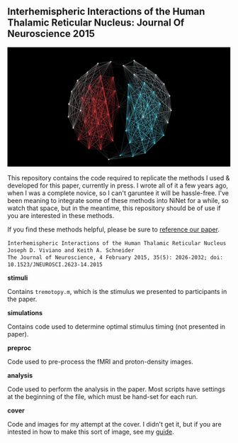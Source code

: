 Interhemispheric Interactions of the Human Thalamic Reticular Nucleus: Journal Of Neuroscience 2015
---------------------------------------------------------------------------------------------------

![Interhemispheric Interactions of the Human Thalamic Reticular Nucleus](cover/2015jneurosci-1600x800.jpg "Interhemispheric Interactions of the Human Thalamic Reticular Nucleus")

This repository contains the code required to replicate the methods I used & developed for this paper, currently in press. I wrote all of it a few years ago, when I was a complete novice, so I can't garuntee it will be hassle-free. I've been meaning to integrate some of these methods into NiNet for a while, so watch that space, but in the meantime, this repository should be of use if you are interested in these methods.

If you find these methods helpful, please be sure to [reference our paper](http://www.jneurosci.org/content/35/5/2026.short).

    Interhemispheric Interactions of the Human Thalamic Reticular Nucleus
    Joseph D. Viviano and Keith A. Schneider
    The Journal of Neuroscience, 4 February 2015, 35(5): 2026-2032; doi: 10.1523/JNEUROSCI.2623-14.2015

**stimuli**

Contains `tremotopy.m`, which is the stimulus we presented to participants in the paper.

**simulations**

Contains code used to determine optimal stimulus timing (not presented in paper).

**preproc**

Code used to pre-process the fMRI and proton-density images.

**analysis**

Code used to perform the analysis in the paper. Most scripts have settings at the beginning of the file, which must be hand-set for each run.

**cover**

Code and images for my attempt at the cover. I didn't get it, but if you are intested in how to make this sort of image, see my [guide](http://www.viviano.ca/writing/jneurosci-cover-tutorial/).

